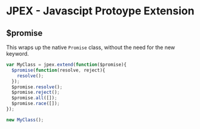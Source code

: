 JPEX - Javascipt Protoype Extension
===================================

$promise
--------
This wraps up the native `Promise` class, without the need for the new keyword.
```javascript
var MyClass = jpex.extend(function($promise){
  $promise(function(resolve, reject){
    resolve();
  });
  $promise.resolve();
  $promise.reject();
  $promise.all([]);
  $promise.race([]);
});

new MyClass();
```